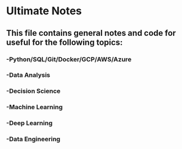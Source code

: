 # Ultimate Notes
## This file contains general notes and code for useful for the following topics:
### -Python/SQL/Git/Docker/GCP/AWS/Azure
### -Data Analysis
### -Decision Science
### -Machine Learning
### -Deep Learning
### -Data Engineering